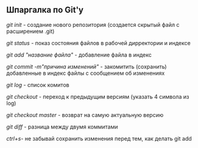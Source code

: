 ## Шпаргалка по Git'у

*git init* - создание нового репозитория (создается скрытый файл с расширением .git)

*git status* - показ состояния файлов в рабочей дирректории и индексе

*git add "название файла"* - добавление файла в индекс

*git commit -m"причина изменений"* - закомитить (сохранить) добавленные в индекс файлы с сообщением об изменениях

*git log* - список комитов

*git checkout* - переход к предыдущим версиям (указать 4 символа из log)

*git checkout master* - возврат на самую актуальную версию

*git diff* - разница между двумя коммитами

*ctrl+s*- не забывай сохранить изменения перед тем, как делать git add

